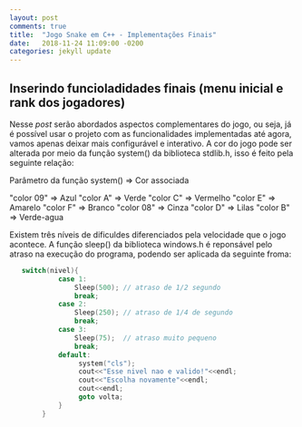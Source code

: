 ```yaml
---
layout: post
comments: true
title:  "Jogo Snake em C++ - Implementações Finais"
date:   2018-11-24 11:09:00 -0200
categories: jekyll update
---
```


[jekyll-docs]: https://jekyllrb.com/docs/home
[jekyll-gh]:   https://github.com/jekyll/jekyll
[jekyll-talk]: https://talk.jekyllrb.com/

 
## Inserindo funcioladidades finais (menu inicial e rank dos jogadores)

Nesse *post* serão abordados aspectos complementares do jogo, ou seja, já é possível usar o projeto com as funcionalidades implementadas até agora, vamos apenas deixar mais configurável e interativo. A cor do jogo pode ser alterada por meio da função system() da biblioteca stdlib.h, isso é feito pela seguinte relação:

Parâmetro da função system() => Cor associada

"color 09"  =>   Azul
"color A"   =>   Verde
"color C"   =>   Vermelho
"color E"   =>   Amarelo
"color F"   =>   Branco
"color 08"  =>   Cinza
"color D"   =>   Lilas
"color B"   =>   Verde-agua

Existem três níveis de dificuldes diferenciados pela velocidade que o jogo acontece. A função sleep() da biblioteca windows.h é reponsável pelo atraso na execução do programa, podendo ser aplicada da seguinte froma:

```cpp
   switch(nivel){
            case 1:
                Sleep(500); // atraso de 1/2 segundo
                break;
            case 2:
                Sleep(250); // atraso de 1/4 de segundo
                break;
            case 3:
                Sleep(75);  // atraso muito pequeno
                break;
            default:
                 system("cls");
                 cout<<"Esse nivel nao e valido!"<<endl;
                 cout<<"Escolha novamente"<<endl;
                 cout<<endl;
                 goto volta;
            }
        }
``` 







  



 

 
 

  

